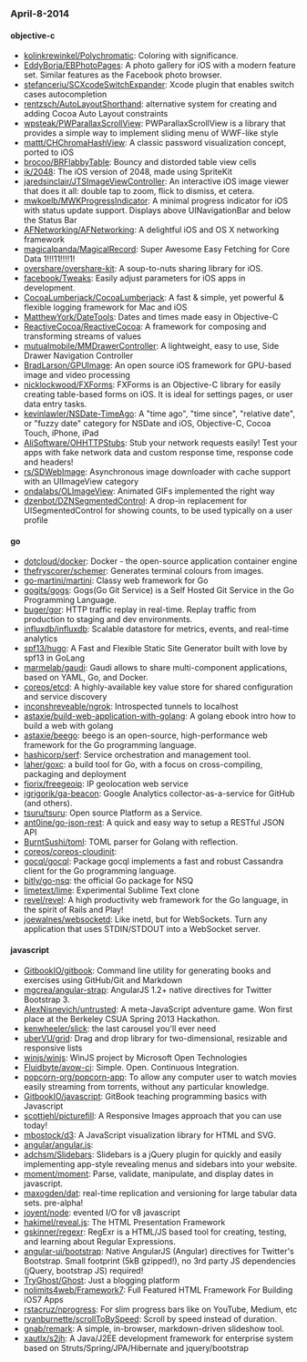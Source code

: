 ### April-8-2014

#### objective-c
* [kolinkrewinkel/Polychromatic](https://github.com/kolinkrewinkel/Polychromatic): Coloring with significance.
* [EddyBorja/EBPhotoPages](https://github.com/EddyBorja/EBPhotoPages): A photo gallery for iOS with a modern feature set. Similar features as the Facebook photo browser.
* [stefanceriu/SCXcodeSwitchExpander](https://github.com/stefanceriu/SCXcodeSwitchExpander): Xcode plugin that enables switch cases autocompletion
* [rentzsch/AutoLayoutShorthand](https://github.com/rentzsch/AutoLayoutShorthand): alternative system for creating and adding Cocoa Auto Layout constraints
* [wpsteak/PWParallaxScrollView](https://github.com/wpsteak/PWParallaxScrollView): PWParallaxScrollView is a library that provides a simple way to implement sliding menu of WWF-like style
* [mattt/CHChromaHashView](https://github.com/mattt/CHChromaHashView): A classic password visualization concept, ported to iOS
* [brocoo/BRFlabbyTable](https://github.com/brocoo/BRFlabbyTable): Bouncy and distorded table view cells
* [ik/2048](https://github.com/ik/2048): The iOS version of 2048, made using SpriteKit
* [jaredsinclair/JTSImageViewController](https://github.com/jaredsinclair/JTSImageViewController): An interactive iOS image viewer that does it all: double tap to zoom, flick to dismiss, et cetera.
* [mwkoelb/MWKProgressIndicator](https://github.com/mwkoelb/MWKProgressIndicator): A minimal progress indicator for iOS with status update support. Displays above UINavigationBar and below the Status Bar
* [AFNetworking/AFNetworking](https://github.com/AFNetworking/AFNetworking): A delightful iOS and OS X networking framework
* [magicalpanda/MagicalRecord](https://github.com/magicalpanda/MagicalRecord): Super Awesome Easy Fetching for Core Data 1!!!11!!!!1!
* [overshare/overshare-kit](https://github.com/overshare/overshare-kit): A soup-to-nuts sharing library for iOS.
* [facebook/Tweaks](https://github.com/facebook/Tweaks): Easily adjust parameters for iOS apps in development.
* [CocoaLumberjack/CocoaLumberjack](https://github.com/CocoaLumberjack/CocoaLumberjack): A fast & simple, yet powerful & flexible logging framework for Mac and iOS
* [MatthewYork/DateTools](https://github.com/MatthewYork/DateTools): Dates and times made easy in Objective-C
* [ReactiveCocoa/ReactiveCocoa](https://github.com/ReactiveCocoa/ReactiveCocoa): A framework for composing and transforming streams of values
* [mutualmobile/MMDrawerController](https://github.com/mutualmobile/MMDrawerController):  A lightweight, easy to use, Side Drawer Navigation Controller
* [BradLarson/GPUImage](https://github.com/BradLarson/GPUImage): An open source iOS framework for GPU-based image and video processing
* [nicklockwood/FXForms](https://github.com/nicklockwood/FXForms):  FXForms is an Objective-C library for easily creating table-based forms on iOS. It is ideal for settings pages, or user data entry tasks.
* [kevinlawler/NSDate-TimeAgo](https://github.com/kevinlawler/NSDate-TimeAgo): A "time ago", "time since", "relative date", or "fuzzy date" category for NSDate and iOS, Objective-C, Cocoa Touch, iPhone, iPad
* [AliSoftware/OHHTTPStubs](https://github.com/AliSoftware/OHHTTPStubs): Stub your network requests easily! Test your apps with fake network data and custom response time, response code and headers!
* [rs/SDWebImage](https://github.com/rs/SDWebImage): Asynchronous image downloader with cache support with an UIImageView category
* [ondalabs/OLImageView](https://github.com/ondalabs/OLImageView): Animated GIFs implemented the right way
* [dzenbot/DZNSegmentedControl](https://github.com/dzenbot/DZNSegmentedControl): A drop-in replacement for UISegmentedControl for showing counts, to be used typically on a user profile

#### go
* [dotcloud/docker](https://github.com/dotcloud/docker): Docker - the open-source application container engine
* [thefryscorer/schemer](https://github.com/thefryscorer/schemer): Generates terminal colours from images.
* [go-martini/martini](https://github.com/go-martini/martini): Classy web framework for Go
* [gogits/gogs](https://github.com/gogits/gogs): Gogs(Go Git Service) is a Self Hosted Git Service in the Go Programming Language.
* [buger/gor](https://github.com/buger/gor): HTTP traffic replay in real-time. Replay traffic from production to staging and dev environments.  
* [influxdb/influxdb](https://github.com/influxdb/influxdb): Scalable datastore for metrics, events, and real-time analytics
* [spf13/hugo](https://github.com/spf13/hugo): A Fast and Flexible Static Site Generator built with love by spf13 in GoLang
* [marmelab/gaudi](https://github.com/marmelab/gaudi): Gaudi allows to share multi-component applications, based on YAML, Go, and Docker.
* [coreos/etcd](https://github.com/coreos/etcd): A highly-available key value store for shared configuration and service discovery
* [inconshreveable/ngrok](https://github.com/inconshreveable/ngrok): Introspected tunnels to localhost
* [astaxie/build-web-application-with-golang](https://github.com/astaxie/build-web-application-with-golang): A golang ebook intro how to build a web with golang
* [astaxie/beego](https://github.com/astaxie/beego): beego is an open-source, high-performance web framework for the Go programming language.
* [hashicorp/serf](https://github.com/hashicorp/serf): Service orchestration and management tool.
* [laher/goxc](https://github.com/laher/goxc): a build tool for Go, with a focus on cross-compiling, packaging and deployment
* [fiorix/freegeoip](https://github.com/fiorix/freegeoip): IP geolocation web service
* [igrigorik/ga-beacon](https://github.com/igrigorik/ga-beacon): Google Analytics collector-as-a-service for GitHub (and others).
* [tsuru/tsuru](https://github.com/tsuru/tsuru): Open source Platform as a Service.
* [ant0ine/go-json-rest](https://github.com/ant0ine/go-json-rest): A quick and easy way to setup a RESTful JSON API
* [BurntSushi/toml](https://github.com/BurntSushi/toml): TOML parser for Golang with reflection.
* [coreos/coreos-cloudinit](https://github.com/coreos/coreos-cloudinit): 
* [gocql/gocql](https://github.com/gocql/gocql): Package gocql implements a fast and robust Cassandra client for the Go programming language.
* [bitly/go-nsq](https://github.com/bitly/go-nsq): the official Go package for NSQ
* [limetext/lime](https://github.com/limetext/lime): Experimental Sublime Text clone
* [revel/revel](https://github.com/revel/revel): A high productivity web framework for the Go language, in the spirit of Rails and Play!
* [joewalnes/websocketd](https://github.com/joewalnes/websocketd): Like inetd, but for WebSockets. Turn any application that uses STDIN/STDOUT into a WebSocket server.

#### javascript
* [GitbookIO/gitbook](https://github.com/GitbookIO/gitbook): Command line utility for generating books and exercises using GitHub/Git and Markdown
* [mgcrea/angular-strap](https://github.com/mgcrea/angular-strap): AngularJS 1.2+ native directives for Twitter Bootstrap 3.
* [AlexNisnevich/untrusted](https://github.com/AlexNisnevich/untrusted): A meta-JavaScript adventure game. Won first place at the Berkeley CSUA Spring 2013 Hackathon.
* [kenwheeler/slick](https://github.com/kenwheeler/slick): the last carousel you'll ever need
* [uberVU/grid](https://github.com/uberVU/grid): Drag and drop library for two-dimensional, resizable and responsive lists
* [winjs/winjs](https://github.com/winjs/winjs): WinJS project by Microsoft Open Technologies
* [Fluidbyte/avow-ci](https://github.com/Fluidbyte/avow-ci): Simple. Open. Continuous Integration.
* [popcorn-org/popcorn-app](https://github.com/popcorn-org/popcorn-app): To allow any computer user to watch movies easily streaming from torrents, without any particular knowledge.
* [GitbookIO/javascript](https://github.com/GitbookIO/javascript): GitBook teaching programming basics with Javascript
* [scottjehl/picturefill](https://github.com/scottjehl/picturefill): A Responsive Images approach that you can use today!
* [mbostock/d3](https://github.com/mbostock/d3): A JavaScript visualization library for HTML and SVG.
* [angular/angular.js](https://github.com/angular/angular.js): 
* [adchsm/Slidebars](https://github.com/adchsm/Slidebars): Slidebars is a jQuery plugin for quickly and easily implementing app-style revealing menus and sidebars into your website.
* [moment/moment](https://github.com/moment/moment): Parse, validate, manipulate, and display dates in javascript.
* [maxogden/dat](https://github.com/maxogden/dat): real-time replication and versioning for large tabular data sets. pre-alpha!
* [joyent/node](https://github.com/joyent/node): evented I/O for v8 javascript
* [hakimel/reveal.js](https://github.com/hakimel/reveal.js): The HTML Presentation Framework
* [gskinner/regexr](https://github.com/gskinner/regexr): RegExr is a HTML/JS based tool for creating, testing, and learning about Regular Expressions.
* [angular-ui/bootstrap](https://github.com/angular-ui/bootstrap): Native AngularJS (Angular) directives for Twitter's Bootstrap. Small footprint (5kB gzipped!), no 3rd party JS dependencies (jQuery, bootstrap JS) required!
* [TryGhost/Ghost](https://github.com/TryGhost/Ghost): Just a blogging platform
* [nolimits4web/Framework7](https://github.com/nolimits4web/Framework7): Full Featured HTML Framework For Building iOS7 Apps
* [rstacruz/nprogress](https://github.com/rstacruz/nprogress): For slim progress bars like on YouTube, Medium, etc
* [ryanburnette/scrollToBySpeed](https://github.com/ryanburnette/scrollToBySpeed): Scroll by speed instead of duration.
* [gnab/remark](https://github.com/gnab/remark): A simple, in-browser, markdown-driven slideshow tool.
* [xautlx/s2jh](https://github.com/xautlx/s2jh): A Java/J2EE development framework for enterprise system based on Struts/Spring/JPA/Hibernate and jquery/bootstrap
